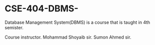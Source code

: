 # CSE-404-DBMS-
Database Management System(DBMS) 
is a course that is taught in 4th semister.

Course instructor.
Mohammad Shoyaib sir.
Sumon Ahmed sir.

